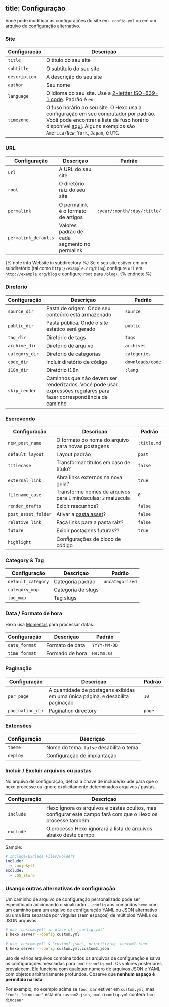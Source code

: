 title: Configuração
---
Você pode modificar as configurações do site em `_config.yml` ou em um [arquivo de configuração alternativo](#Using-an-Alternate-Config).
### Site

Configuração | Descriçao
--- | ---
`title` | O título do seu site
`subtitle` | O subtítulo do seu site
`description` | A descrição do seu site
`author` | Seu nome
`language` | O idioma do seu site. Use a [2-lettter ISO-639-1 code](https://en.wikipedia.org/wiki/List_of_ISO_639-1_codes). Padrão é `en`.
`timezone` | O fuso horário do seu site. O Hexo usa a configuração em seu computador por padrão. Você pode encontrar a lista de fuso horário disponível [aqui](https://en.wikipedia.org/wiki/List_of_tz_database_time_zones). Alguns exemplos são `America/New_York`, `Japan`, e `UTC`.

### URL

Configuração | Descriçao | Padrão
--- | --- | ---
`url` | A URL do seu site |
`root` | O diretório raiz do seu site |
`permalink` | O [permalink](permalinks.html) é o formato de artigos | `:year/:month/:day/:title/`
`permalink_defaults` | Valores padrão de cada segmento no permalink |

{% note info Website in subdirectory %}
Se o seu site estiver em um subdiretório (tal como `http://example.org/blog`) configure `url` em `http://example.org/blog` e configure `root` para `/blog/`.
{% endnote %}

### Diretório

Configuração | Descriçao | Padrão
--- | --- | ---
`source_dir` |  Pasta de origem. Onde seu conteúdo está armazenado | `source`
`public_dir` | Pasta pública. Onde o site estático será gerado | `public`
`tag_dir` | Diretório de tags | `tags`
`archive_dir` | Diretório de arquivo | `archives`
`category_dir` | Diretório de categorias | `categories`
`code_dir` | Incluir diretório de código | `downloads/code`
`i18n_dir` | Diretório i18n  | `:lang`
`skip_render` | Caminhos que não devem ser renderizados. Você pode usar [expressões regulares](https://github.com/isaacs/minimatch) para fazer correspondência de caminho |

### Escrevendo

Configuração | Descriçao | Padrão
--- | --- | ---
`new_post_name` | O formato do nome do arquivo para novas postagens | `:title.md`
`default_layout` | Layout padrão | `post`
`titlecase` | Transformar títulos em caso de título? | `false`
`external_link` | Abra links externos na nova guia? | `true`
`filename_case` | Transforme nomes de arquivos para `1` minúsculas; `2` maiúscula | `0`
`render_drafts` | Exibir rascunhos? | `false`
`post_asset_folder` | Ativar a [pasta asset](asset-folders.html)? | `false`
`relative_link` | Faça links para a pasta raiz? | `false`
`future` | Exibir postagens futuras?? | `true`
`highlight` | Configurações de bloco de código |

### Category & Tag

Configuração | Descriçao | Padrão
--- | --- | ---
`default_category` | Categoria padrão | `uncategorized`
`category_map` | Categoria de slugs |
`tag_map` | Tag slugs |

### Data / Formato de hora

Hexo usa [Moment.js](http://momentjs.com/) para processar datas.

Configuração | Descriçao | Padrão
--- | --- | ---
`date_format` | Formato de data | `YYYY-MM-DD`
`time_format` | Formado de hora | `HH:mm:ss`

### Paginação

Configuração | Descriçao | Padrão
--- | --- | ---
`per_page` | A quantidade de postagens exibidas em uma única página. `0` desabilita paginação | `10`
`pagination_dir` | Pagination directory | `page`

### Extensões

Configuração | Descriçao
--- | ---
`theme` | Nome do tema. `false` desabilita o tema
`deploy` | Configuração de implantação


### Incluir / Excluir arquivos ou pastas

No arquivo de configuração, defina a chave de include/exlude para que o hexo processe ou ignore explicitamente determinados arquivos / pastas.

Configuração | Descriçao
--- | ---
`include` | Hexo ignora os arquivos e pastas ocultos, mas configurar este campo fará com que o Hexo os processe também
`exclude` | O processo Hexo ignorará a lista de arquivos abaixo deste campo


Sample:
```yaml
# Include/Exclude Files/Folders
include:
  - .nojekyll
exclude:
  - .DS_Store
```

### Usango outras alternativas de configuração
Um caminho de arquivo de configuração personalizado pode ser especificado adicionando o sinalizador `--config` aos comandos `hexo` com um caminho para um arquivo de configuração YAML ou JSON alternativo ou uma lista separada por vírgulas (sem espaços) de múltiplos YAMLs ou JSON arquivos.

``` bash
# use 'custom.yml' in place of '_config.yml'
$ hexo server --config custom.yml

# use 'custom.yml' & 'custom2.json', prioritizing 'custom2.json'
$ hexo server --config custom.yml,custom2.json
```

 uso de vários arquivos combina todos os arquivos de configuração e salva as configurações mescladas para `_multiconfig.yml`. Os valores posteriores prevalecem. Ele funciona com qualquer número de arquivos JSON e YAML com objetos arbitrariamente profundos. Observe que **nenhum espaço é permitido na lista**.

Por exemplo, no exemplo acima se `foo: bar` estiver em `custom.yml`, mas `"foo": "dinosaur"` está em `custom2.json`, `_multiconfig.yml` conterá `foo: dinosaur`.
